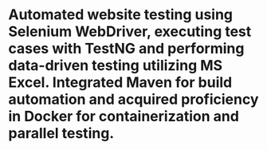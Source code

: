 # Automated website testing using Selenium WebDriver, executing test cases with TestNG and performing data-driven testing utilizing MS Excel. Integrated Maven for build automation and acquired proficiency in Docker for containerization and parallel testing.
